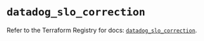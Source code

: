 # `datadog_slo_correction`

Refer to the Terraform Registry for docs: [`datadog_slo_correction`](https://registry.terraform.io/providers/datadog/datadog/3.40.0/docs/resources/slo_correction).
